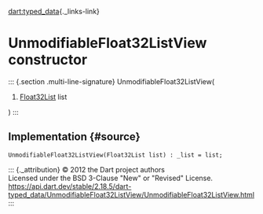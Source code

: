 [dart:typed\_data](../../dart-typed_data/dart-typed_data-library){._links-link}

UnmodifiableFloat32ListView constructor
=======================================

::: {.section .multi-line-signature}
UnmodifiableFloat32ListView(

1.  [Float32List](../float32list-class) list

)
:::

Implementation {#source}
--------------

``` {.language-dart data-language="dart"}
UnmodifiableFloat32ListView(Float32List list) : _list = list;
```

::: {._attribution}
© 2012 the Dart project authors\
Licensed under the BSD 3-Clause \"New\" or \"Revised\" License.\
<https://api.dart.dev/stable/2.18.5/dart-typed_data/UnmodifiableFloat32ListView/UnmodifiableFloat32ListView.html>
:::
